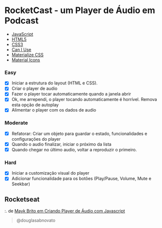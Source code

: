 # RocketCast - um Player de Áudio em Podcast
- [JavaScript](https://developer.mozilla.org/pt-BR/docs/Web/JavaScript)
- [HTML5](https://developer.mozilla.org/pt-BR/docs/Web/HTML/Element)
- [CSS3](https://developer.mozilla.org/pt-BR/docs/Web/CSS)
- [Can I Use](https://caniuse.com)
- [Materialize CSS](https://materializecss.com)
- [Material Icons](https://material.io/resources/icons/?icon=account_circle&style=baseline)

### Easy

- [x] Iniciar a estrutura do layout (HTML e CSS).
- [x] Criar o player de audio
- [x] Fazer o player tocar automaticamente quando a janela abrir
- [x] Ok, me arrependi, o player tocando automaticamente é horrível. Remova esta opção de autoplay
- [x] Alimentar o player com os dados de audio

### Moderate

- [x] Refatorar: Criar um objeto para guardar o estado, funcionalidades e configurações do player
- [x] Quando o audio finalizar, iniciar o próximo da lista
- [x] Quando chegar no último audio, voltar a reproduzir o primeiro.

### Hard

- [x] Iniciar a customização visual do player
- [x] Adicionar funcionalidade para os botões (Play/Pause, Volume, Mute e Seekbar)

## Rocketseat
:. de [Mayk Brito em Criando Player de Áudio com Javascript](https://www.youtube.com/watch?v=vqrjFnq3-uo&list=WL&index=4&t=0s)

>@douglasabnovato